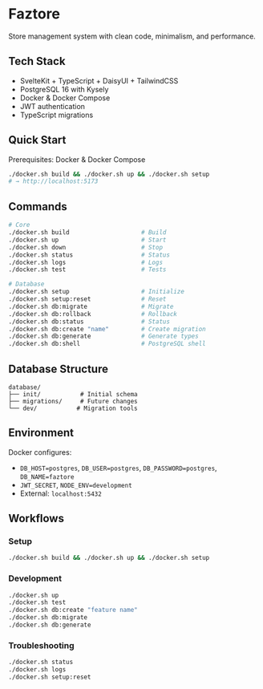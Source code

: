 # Faztore

Store management system with clean code, minimalism, and performance.

## Tech Stack

- SvelteKit + TypeScript + DaisyUI + TailwindCSS
- PostgreSQL 16 with Kysely
- Docker & Docker Compose
- JWT authentication
- TypeScript migrations

## Quick Start

Prerequisites: Docker & Docker Compose

```bash
./docker.sh build && ./docker.sh up && ./docker.sh setup
# → http://localhost:5173
```

## Commands

```bash
# Core
./docker.sh build                    # Build
./docker.sh up                       # Start
./docker.sh down                     # Stop
./docker.sh status                   # Status
./docker.sh logs                     # Logs
./docker.sh test                     # Tests

# Database
./docker.sh setup                    # Initialize
./docker.sh setup:reset              # Reset
./docker.sh db:migrate               # Migrate
./docker.sh db:rollback              # Rollback
./docker.sh db:status                # Status
./docker.sh db:create "name"         # Create migration
./docker.sh db:generate              # Generate types
./docker.sh db:shell                 # PostgreSQL shell
```

## Database Structure

```
database/
├── init/           # Initial schema
├── migrations/     # Future changes
└── dev/           # Migration tools
```

## Environment

Docker configures:
- `DB_HOST=postgres`, `DB_USER=postgres`, `DB_PASSWORD=postgres`, `DB_NAME=faztore`
- `JWT_SECRET`, `NODE_ENV=development`
- External: `localhost:5432`

## Workflows

### Setup
```bash
./docker.sh build && ./docker.sh up && ./docker.sh setup
```

### Development
```bash
./docker.sh up
./docker.sh test
./docker.sh db:create "feature name"
./docker.sh db:migrate
./docker.sh db:generate
```

### Troubleshooting
```bash
./docker.sh status
./docker.sh logs
./docker.sh setup:reset
```
